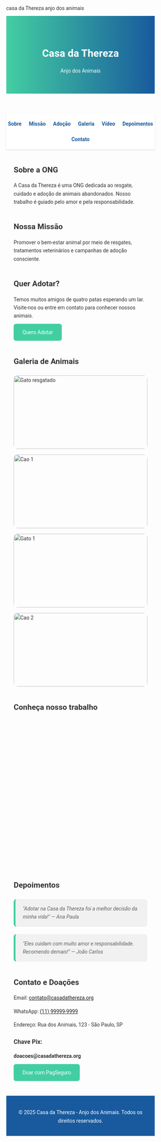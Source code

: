 casa da Thereza anjo dos animais 
<!DOCTYPE html>
<html lang="pt-BR">
<head>
  <meta charset="UTF-8" />
  <meta name="viewport" content="width=device-width, initial-scale=1.0" />
  <title>Casa da Thereza - Anjo dos Animais</title>
  <link href="https://fonts.googleapis.com/css2?family=Roboto:wght@400;700&display=swap" rel="stylesheet">
  <style>
    * { margin: 0; padding: 0; box-sizing: border-box; font-family: 'Roboto', sans-serif; }
    body { background: #fdfdfd; color: #333; line-height: 1.6; }
    header { background: linear-gradient(to right, #43cea2, #185a9d); color: #fff; padding: 40px 20px; text-align: center; }
    nav { background: #fff; box-shadow: 0 2px 4px rgba(0,0,0,0.1); display: flex; flex-wrap: wrap; justify-content: center; gap: 20px; padding: 15px 0; position: sticky; top: 0; z-index: 1000; }
    nav a { text-decoration: none; color: #185a9d; font-weight: bold; transition: color 0.3s; }
    nav a:hover { color: #43cea2; }
    section { max-width: 1000px; margin: 40px auto; padding: 0 20px; }
    .btn { display: inline-block; background: #43cea2; color: #fff; padding: 12px 24px; border-radius: 6px; text-decoration: none; transition: background 0.3s; }
    .btn:hover { background: #185a9d; }
    .galeria { display: grid; grid-template-columns: repeat(auto-fit, minmax(200px, 1fr)); gap: 15px; margin-top: 20px; }
    .galeria img { width: 100%; height: 200px; object-fit: cover; border-radius: 10px; }
    iframe { width: 100%; height: 400px; border: none; border-radius: 10px; }
    blockquote { background: #f1f1f1; border-left: 5px solid #43cea2; padding: 15px 20px; margin: 20px 0; border-radius: 8px; font-style: italic; }
    footer { background: #185a9d; color: #fff; text-align: center; padding: 20px; margin-top: 40px; }
    h2 { margin-bottom: 10px; }
    p { margin-bottom: 10px; }
  </style>
</head>
<body>
  <header>
    <h1>Casa da Thereza</h1>
    <p>Anjo dos Animais</p>
  </header>

  <nav>
    <a href="#sobre">Sobre</a>
    <a href="#missao">Missão</a>
    <a href="#adocao">Adoção</a>
    <a href="#galeria">Galeria</a>
    <a href="#video">Vídeo</a>
    <a href="#depoimentos">Depoimentos</a>
    <a href="#contato">Contato</a>
  </nav>

  <section id="sobre">
    <h2>Sobre a ONG</h2>
    <p>A Casa da Thereza é uma ONG dedicada ao resgate, cuidado e adoção de animais abandonados. Nosso trabalho é guiado pelo amor e pela responsabilidade.</p>
  </section>

  <section id="missao">
    <h2>Nossa Missão</h2>
    <p>Promover o bem-estar animal por meio de resgates, tratamentos veterinários e campanhas de adoção consciente.</p>
  </section>

  <section id="adocao">
    <h2>Quer Adotar?</h2>
    <p>Temos muitos amigos de quatro patas esperando um lar. Visite-nos ou entre em contato para conhecer nossos animais.</p>
    <a href="#contato" class="btn">Quero Adotar</a>
  </section>

  <section id="galeria">
    <h2>Galeria de Animais</h2>
    <div class="galeria">
      <img src="20250520_110858.jpg" alt="Gato resgatado" />
      <img src="https://via.placeholder.com/300?text=Cao+1" alt="Cao 1" />
      <img src="https://via.placeholder.com/300?text=Gato+1" alt="Gato 1" />
      <img src="https://via.placeholder.com/300?text=Cao+2" alt="Cao 2" />
    </div>
  </section>

  <section id="video">
    <h2>Conheça nosso trabalho</h2>
    <iframe src="https:// [/](https://youtube.com/@casadatherezacasadathereza-t3c?si=NI8sIXAIgL9DHYeo)VIDEO_ID" allowfullscreen title="Video sobre a ONG"></iframe>
  </section>

  <section id="depoimentos">
    <h2>Depoimentos</h2>
    <blockquote>
      "Adotar na Casa da Thereza foi a melhor decisão da minha vida!" — Ana Paula
    </blockquote>
    <blockquote>
      "Eles cuidam com muito amor e responsabilidade. Recomendo demais!" — João Carlos
    </blockquote>
  </section>

  <section id="contato">
    <h2>Contato e Doações</h2>
    <p>Email: <a href="mailto:contato@casadathereza.org">contato@casadathereza.org</a></p>
    <p>WhatsApp: <a href="https://wa.me/5511999999999" target="_blank">(11) 99999-9999</a></p>
    <p>Endereço: Rua dos Animais, 123 - São Paulo, SP</p>
    <h3>Chave Pix:</h3>
    <p><strong>doacoes@casadathereza.org</strong></p>
    <a href="https://pagseguro.uol.com.br" class="btn" target="_blank">Doar com PagSeguro</a>
  </section>

  <footer>
    <p>&copy; 2025 Casa da Thereza - Anjo dos Animais. Todos os direitos reservados.</p>
  </footer>
</body>
</html>
